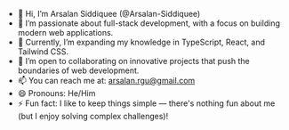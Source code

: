 - 👋 Hi, I’m Arsalan Siddiquee (@Arsalan-Siddiquee)
- 👀 I’m passionate about full-stack development, with a focus on building modern web applications.
- 🌱 Currently, I’m expanding my knowledge in TypeScript, React, and Tailwind CSS.
- 💞️ I’m open to collaborating on innovative projects that push the boundaries of web development.
- 📫 You can reach me at: arsalan.rgu@gmail.com
- 😄 Pronouns: He/Him
- ⚡ Fun fact: I like to keep things simple — there's nothing fun about me (but I enjoy solving complex challenges)!

<!---
Arsalan-Siddiquee/Arsalan-Siddiquee is a ✨ special ✨ repository because its `README.md` (this file) appears on your GitHub profile.
You can click the Preview link to take a look at your changes.
--->
